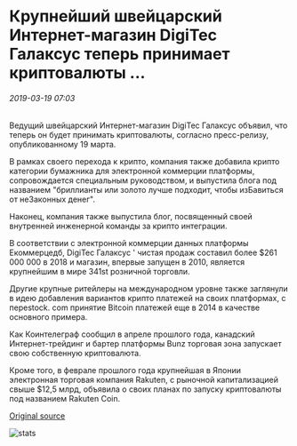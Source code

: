 # Крупнейший швейцарский Интернет-магазин DigiTec Галаксус теперь принимает криптовалюты ...

###### 2019-03-19 07:03

Ведущий швейцарский Интернет-магазин DigiTec Галаксус объявил, что теперь он будет принимать криптовалюты, согласно пресс-релизу, опубликованному 19 марта.

В рамках своего перехода к крипто, компания также добавила крипто категории бумажника для электронной коммерции платформы, сопровождается специальным руководством, и выпустила блога под названием "бриллианты или золото лучше подходит, чтобы изБавиться от неЗаконных денег".

Наконец, компания также выпустила блог, посвященный своей внутренней инженерной команды за крипто интеграции.

В соответствии с электронной коммерции данных платформы Екоммерцедб, DigiTec Галаксус ' чистая продаж составил более $261 000 000 в 2018 и магазин, впервые запущен в 2010, является крупнейшим в мире 341st розничной торговли.

Другие крупные ритейлеры на международном уровне также заглянули в идею добавления вариантов крипто платежей на своих платформах, с переstock. com принятие Bitcoin платежей еще в 2014 в качестве основного примера.

Как Коинтелеграф сообщил в апреле прошлого года, канадский Интернет-трейдинг и бартер платформы Bunz торговая зона запускает свою собственную криптовалюта.

Кроме того, в феврале прошлого года крупнейшая в Японии электронная торговая компания Rakuten, с рыночной капитализацией свыше $12,5 млрд, объявила о своих планах по запуску криптовалюты под названием Rakuten Coin.

[Original source](https://cointelegraph.com/news/largest-swiss-online-retailer-digitec-galaxus-now-accepts-cryptocurrencies)

![stats](https://c.statcounter.com/11760860/0/a89fa40b/1/ "stats")